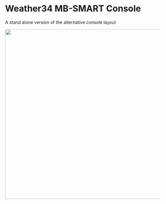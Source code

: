 # Weather34 MB-SMART Console
 A stand alone version of the alternative console layout
 
 
 <img src="https://res.cloudinary.com/brian-underdown/image/upload/v1577897446/mb-smart-console_r5cim6.png" width="550px">
